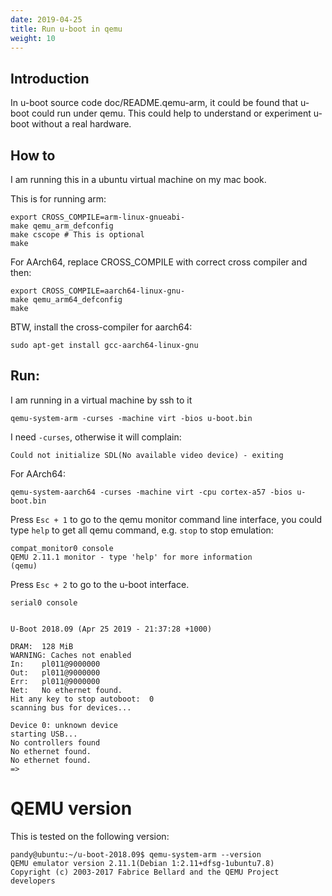```yaml
---
date: 2019-04-25
title: Run u-boot in qemu
weight: 10
---
```


## Introduction

In u-boot source code doc/README.qemu-arm, it could be found that u-boot could
run under qemu. This could help to understand or experiment u-boot without a
real hardware.

## How to

I am running this in a ubuntu virtual machine on my mac book.

This is for running arm:

```
export CROSS_COMPILE=arm-linux-gnueabi-
make qemu_arm_defconfig
make cscope # This is optional
make
```

For AArch64, replace CROSS_COMPILE with correct cross compiler and then:

```
export CROSS_COMPILE=aarch64-linux-gnu-
make qemu_arm64_defconfig
make
```

BTW, install the cross-compiler for aarch64:

```
sudo apt-get install gcc-aarch64-linux-gnu
```

## Run:

I am running in a virtual machine by ssh to it

```
qemu-system-arm -curses -machine virt -bios u-boot.bin
```

I need `-curses`, otherwise it will complain:

```
Could not initialize SDL(No available video device) - exiting
```

For AArch64:

```
qemu-system-aarch64 -curses -machine virt -cpu cortex-a57 -bios u-boot.bin
```

Press `Esc + 1` to go to the qemu monitor command line interface, you could type
`help` to get all qemu command, e.g. `stop` to stop emulation:

```
compat_monitor0 console
QEMU 2.11.1 monitor - type 'help' for more information
(qemu)

```

Press `Esc + 2` to go to the u-boot interface.


```
serial0 console


U-Boot 2018.09 (Apr 25 2019 - 21:37:28 +1000)

DRAM:  128 MiB
WARNING: Caches not enabled
In:    pl011@9000000
Out:   pl011@9000000
Err:   pl011@9000000
Net:   No ethernet found.
Hit any key to stop autoboot:  0
scanning bus for devices...

Device 0: unknown device
starting USB...
No controllers found
No ethernet found.
No ethernet found.
=>
```

# QEMU version

This is tested on the following version:

```
pandy@ubuntu:~/u-boot-2018.09$ qemu-system-arm --version
QEMU emulator version 2.11.1(Debian 1:2.11+dfsg-1ubuntu7.8)
Copyright (c) 2003-2017 Fabrice Bellard and the QEMU Project developers
```
